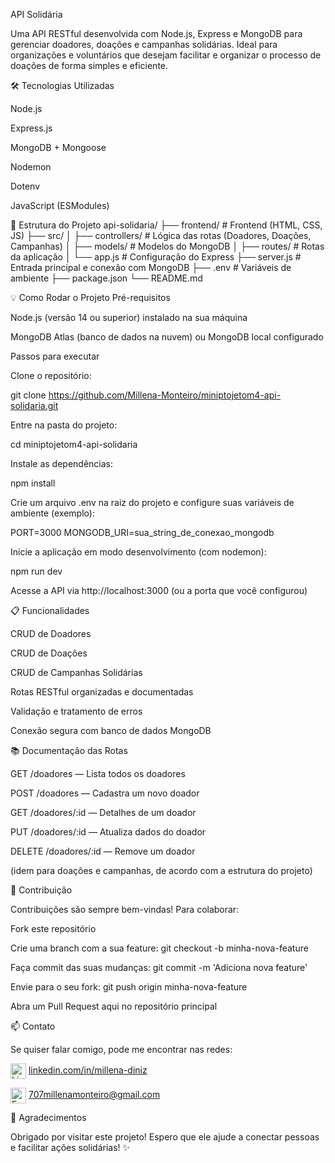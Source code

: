 API Solidária

Uma API RESTful desenvolvida com Node.js, Express e MongoDB para gerenciar doadores, doações e campanhas solidárias. Ideal para organizações e voluntários que desejam facilitar e organizar o processo de doações de forma simples e eficiente.

🛠️ Tecnologias Utilizadas

Node.js

Express.js

MongoDB + Mongoose

Nodemon

Dotenv

JavaScript (ESModules)

📁 Estrutura do Projeto
api-solidaria/
├── frontend/             # Frontend (HTML, CSS, JS)
├── src/
│   ├── controllers/    # Lógica das rotas (Doadores, Doações, Campanhas)
│   ├── models/         # Modelos do MongoDB
│   ├── routes/         # Rotas da aplicação
│   └── app.js          # Configuração do Express
├── server.js           # Entrada principal e conexão com MongoDB
├── .env                # Variáveis de ambiente
├── package.json
└── README.md

💡 Como Rodar o Projeto
Pré-requisitos

Node.js (versão 14 ou superior) instalado na sua máquina

MongoDB Atlas (banco de dados na nuvem) ou MongoDB local configurado

Passos para executar

Clone o repositório:

git clone https://github.com/Millena-Monteiro/miniptojetom4-api-solidaria.git


Entre na pasta do projeto:

cd miniptojetom4-api-solidaria


Instale as dependências:

npm install


Crie um arquivo .env na raiz do projeto e configure suas variáveis de ambiente (exemplo):

PORT=3000
MONGODB_URI=sua_string_de_conexao_mongodb


Inicie a aplicação em modo desenvolvimento (com nodemon):

npm run dev


Acesse a API via http://localhost:3000 (ou a porta que você configurou)

📋 Funcionalidades

CRUD de Doadores

CRUD de Doações

CRUD de Campanhas Solidárias

Rotas RESTful organizadas e documentadas

Validação e tratamento de erros

Conexão segura com banco de dados MongoDB

📚 Documentação das Rotas

GET /doadores — Lista todos os doadores

POST /doadores — Cadastra um novo doador

GET /doadores/:id — Detalhes de um doador

PUT /doadores/:id — Atualiza dados do doador

DELETE /doadores/:id — Remove um doador

(idem para doações e campanhas, de acordo com a estrutura do projeto)

🤝 Contribuição

Contribuições são sempre bem-vindas! Para colaborar:

Fork este repositório

Crie uma branch com a sua feature: git checkout -b minha-nova-feature

Faça commit das suas mudanças: git commit -m 'Adiciona nova feature'

Envie para o seu fork: git push origin minha-nova-feature

Abra um Pull Request aqui no repositório principal

📫 Contato

Se quiser falar comigo, pode me encontrar nas redes:

<p>
  <img src="https://i.imgur.com/nm4GBVJ.png" alt="LinkedIn" height="25px" style="vertical-align:middle;" /> 
  <a href="https://www.linkedin.com/in/millena-monteiro-diniz/" target="_blank">linkedin.com/in/millena-diniz</a>
</p>

<p>
  <img src="https://i.imgur.com/ukFIC9b.png" alt="Email" height="25px" style="vertical-align:middle;" /> 
  <a href="mailto:707millenamonteiro@gmail.com">707millenamonteiro@gmail.com</a>
</p>


🎉 Agradecimentos

Obrigado por visitar este projeto! Espero que ele ajude a conectar pessoas e facilitar ações solidárias! ✨
